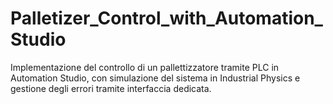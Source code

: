 # Palletizer_Control_with_Automation_Studio
Implementazione del controllo di un pallettizzatore tramite PLC in Automation Studio, con simulazione del sistema in Industrial Physics e gestione degli errori tramite interfaccia dedicata.

